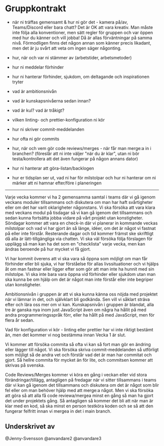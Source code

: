 # Gruppkontrakt
- när ni träffas gemensamt & hur ni gör det - kamera på/av, Teams/Discord eller bara chatt? Det är OK att vara kreativ. Man måste inte följa alla konventioner, men sätt regler för gruppen och var öppen med hur du känner och vill jobba! Då är allas förväntningar på samma nivå. Förmodligen finns det någon annan som känner precis likadant, men det är ju svårt att veta om ingen säger någonting.

- hur, när och var ni stämmer av (arbetstider, arbetsmetoder)

- hur ni meddelar förhinder

- hur ni hanterar förhinder, sjukdom, om deltagande och inspirationen tryter

- vad är ambitionsnivån

- vad är kunskapsnivåerna sedan innan?

- vad är kul? vad är tråkigt?

- vilken linting- och prettier-konfiguration ni kör

- hur ni skriver commit-meddelanden

- hur ofta ni gör commits

- hur, när och vem gör code reviews/merges - när får man merge:a in i branchen? (föreslår att ni inte väljer "när du är klar", utan ni bör testa/kontrollera att det även fungerar på någon annans dator)

- hur ni hanterar att göra-listan/backlogen

- hur er tidsplan ser ut, vad ni har för milstolpar och hur ni hanterar om ni märker att ni hamnar efter/före i planeringen

-----------------------------------------------------------

Varje vecka kommer vi ha 2 gemensamma samtal i teams där vi gå igenom veckans moduler tillsammans och diskutera om man har haft svårtigheter eller om det har varit oklarigheter någonstans. Vi ska försöka att vara klara med veckans modul på tisdagar så vi kan gå igenom det tillsammans och sedan kunna fortsätta jobba vidare på vårt projekt utan konstigheter. Söndagar kommer att vara en check-in där vi planerar in kommande veckas milstolpar och vad vi har gjort än så länge, idéer, om det är något vi fastnat på eller inte förstår. Resterande dagar och tid kommer främst ske skriftligt då alla är lätt-tillgängliga via chatten. Vi ska väl försöka följa förslagen för upplägg så man kan ha det som en "checklista" varje vecka, men kan ändras beroende på hur mycket vi få gjort.

Vi har kommit överens att vi ska vara så öppna som möjligt om man får förhinder eller bli sjuka, vi har förståelse för allas livssituationer och vi hjälps åt om man fastnar eller ligger efter som gör att man inte ha hunnit med sin milstolpe. Vi ska inte bara vara öppna vid förhinder eller sjukdom utan man ska kunna be om hjälp om det är något man inte förstår eller inte begriper utan konstigheter.

Ambitionsnivån i gruppen är att vi ska kunna känna oss nöjda med projektet när vi lämnar in det, och självklart bli godkända. Sen vill vi såklart sträva efter och lära oss mer om vi kan. Kunskapsnivån i gruppen är blandat, alla tre är ganska nya inom just JavaScript även om några ha hållit på med andra programmeringsspråk förr, eller ha hållt på med JavaScript, men för flera år sedan. 

Vad för konfiguration vi kör - linting eller prettier har vi inte riktigt bestämt än, men det kommer vi nog bestämma innan Vecka 1 är slut.

Vi kommer att försöka commita så ofta vi kan så fort man gör en ändring eller lägger till något. Vi ska försöka skriva commit-meddelanden så utförligt som möjligt så de andra vet och förstår vad det är man har commitat och gjort. Så hellre commita för mycket än för lite, och commitsen kommer att skrivas på svenska.

Code Reviews/Merges kommer vi köra en gång i veckan eller vid stora förändringar/tillägg, antagligen på fredagar när vi sitter tillsammans i teams där vi kan gå igenom det tillsammans och diskutera om det är något som blir fel eller om man behöver hjälp med att merge:a något. Men vi ska försöka att göra så att alla få code reviewa/mergea minst en gång så man ha gjort det under projektets gång. Så antagligen så kommer det bli att när man är klar med en kod, så ska minst en person testköra koden och se så att den fungerar felfritt innan vi mergea in det i main branch.

## Underskrivet av
@Jenny-Svensson
@anvandare2
@anvandare3